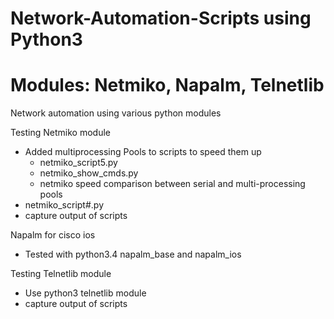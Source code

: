 # Network-Automation-Scripts using Python3
# Modules: Netmiko, Napalm, Telnetlib
Network automation using various python modules

Testing Netmiko module
- Added multiprocessing Pools to scripts to speed them up
    - netmiko_script5.py
    - netmiko_show_cmds.py
    - netmiko speed comparison between serial and multi-processing pools
- netmiko_script#.py
- capture output of scripts

Napalm for cisco ios
- Tested with python3.4 napalm_base and napalm_ios

Testing Telnetlib module
- Use python3 telnetlib module
- capture output of scripts


